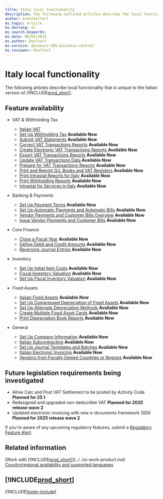 ```yaml
---
title: Italy local functionality
description: The following outlined articles describe the local functionality in the Italian version of Business Central.
author: brentholtorf
ms.topic: article
ms.devlang: al
ms.search.keywords:
ms.date: 09/04/2024
ms.author: bholtorf
ms.service: dynamics-365-business-central
ms.reviewer: bholtorf
---
```


# Italy local functionality

The following articles describe local functionality that is unique to the Italian version of [!INCLUDE[prod_short](../../includes/prod_short.md)].  

## Feature availability

* VAT & Withholding Tax
    * [Italian VAT](italian-vat.md)
    * [Set Up Withholding Tax](set-up-withholding-tax.md) **Available Now**  
    * [Submit VAT Statements](how-to-submit-vat-statements.md) **Available Now**
    * [Correct VAT Transactions Reports](how-to-correct-vat-transactions-reports.md) **Available Now**
    * [Create Electronic VAT Transactions Reports](how-to-create-electronic-vat-transactions-reports.md) **Available Now**
    * [Export VAT Transactions Reports](how-to-export-vat-transactions-reports.md) **Available Now**
    * [Update VAT Transactions Data](how-to-update-vat-transactions-data.md) **Available Now**
    * [Prepare for VAT Transactions Reports](how-to-prepare-for-vat-transactions-reports.md) **Available Now**
    * [Print and Reprint G/L Books and VAT Registers](how-to-print-and-reprint-g-l-books-and-vat-registers.md) **Available Now**
    * [Print Intrastat Reports for Italy](how-to-print-intrastat-reports-for-italy.md) **Available Now**
    * [Print Withholding Reports](how-to-print-withholding-tax-reports.md) **Available Now**
    * [Intrastat for Services in Italy](../../finance-how-setup-use-service-declaration.md) **Available Now**

* Banking & Payments
    * [Set Up Payment Terms](how-to-set-up-payment-terms.md) **Available Now**
    * [Set Up Automatic Payments and Automatic Bills](how-to-set-up-automatic-payments-and-automatic-bills.md) **Available Now**
    * [Vendor Payments and Customer Bills Overview](vendor-payments-and-customer-bills-overview.md) **Available Now**
    * [Issue Vendor Payments and Customer Bills](how-to-issue-vendor-payments-and-customer-bills.md) **Available Now**

* Core Finance
    * [Close a Fiscal Year](how-to-close-a-fiscal-year.md) **Available Now**
    * [Define Debit and Credit Amounts](how-to-define-debit-and-credit-amounts.md) **Available Now**
    * [Reversing Journal Entries](reversing-journal-entries.md) **Available Now**

* Inventory
    * [Set Up Initial Item Costs](how-to-set-up-initial-item-costs.md) **Available Now**
    * [Fiscal Inventory Valuation](fiscal-inventory-valuation.MD) **Available Now**
    * [Set Up Fiscal Inventory Valuation](how-to-set-up-fiscal-inventory-valuation.md) **Available Now**

* Fixed Assets
    * [Italian Fixed Assets](italian-fixed-assets.md) **Available Now**
    * [Set Up Compressed Depreciation of Fixed Assets](how-to-set-up-compressed-depreciation-of-fixed-assets.md) **Available Now**
    * [Set Up Alternate Depreciation Methods](how-to-set-up-alternate-depreciation-methods.md) **Available Now**  
    * [Create Multiple Fixed Asset Cards](how-to-create-multiple-fixed-asset-cards.md) **Available Now**
    * [Print Depreciation Book Reports](how-to-print-depreciation-book-reports.md) **Available Now**

* General
    * [Set Up Company Information](how-to-set-up-company-information.md) **Available Now**
    * [Italian Subcontracting](italian-subcontracting.md) **Available Now**
    * [Set Up Journal Templates and Batches](how-to-set-up-journal-templates-and-batches.md) **Available Now**
    * [Italian Electronic Invoicing](electronic-invoicing.md) **Available Now**
    * [Vendors from Fiscally Denied Countries or Regions](fiscal-deny-list.md) **Available Now**

## Future legislation requirements being investigated

* Allow Calc and Post VAT Settlement to be posted by Activity Code **Planned for 25.1**
* Redesigned and upgraded non-deductible VAT **Planned for 2025 release wave 2**  
* Updated electronic invoicing with new e-documents framework (SDI) **Planned for 2025 release wave 2**  

If you're aware of any upcoming regulatory features, submit a [Regulatory Feature Alert](https://forms.office.com/pages/responsepage.aspx?id=v4j5cvGGr0GRqy180BHbRwkeauYiJKZOpJ0CtKuVmJlURURaMlQ4Rk05UFY4NkVEOTA0MUU5WThXSC4u).

## Related information

[Work with [!INCLUDE[prod_short](../../includes/prod_short.md)]](../../ui-work-product.md)    
[Country/regional availability and supported languages](/dynamics365/business-central/dev-itpro/compliance/apptest-countries-and-translations)    

## [!INCLUDE[prod_short](../../includes/free_trial_md.md)]  


[!INCLUDE[footer-include](../../includes/footer-banner.md)]
